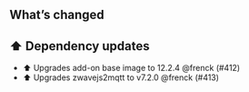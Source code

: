 ## What’s changed

## ⬆️ Dependency updates

- ⬆️ Upgrades add-on base image to 12.2.4 @frenck (#412)
- ⬆️ Upgrades zwavejs2mqtt to v7.2.0 @frenck (#413)
